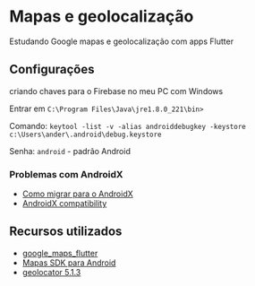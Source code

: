 # Mapas e geolocalização

Estudando Google mapas e geolocalização com apps Flutter

## Configurações

criando chaves para o Firebase no meu PC com Windows

Entrar em `C:\Program Files\Java\jre1.8.0_221\bin>`

Comando: `keytool -list -v -alias androiddebugkey -keystore c:\Users\ander\.android\debug.keystore`

Senha: `android` - padrão Android

### Problemas com AndroidX
  * [Como migrar para o AndroidX](https://developer.android.com/jetpack/androidx/migrate)
  * [AndroidX compatibility](https://flutter.dev/docs/development/packages-and-plugins/androidx-compatibility)

## Recursos utilizados

  * [google_maps_flutter](https://pub.dev/packages/google_maps_flutter)
  * [Mapas SDK para Android](https://developers.google.com/maps/documentation/android-sdk/views)
  * [geolocator 5.1.3](https://pub.dev/packages/geolocator)
